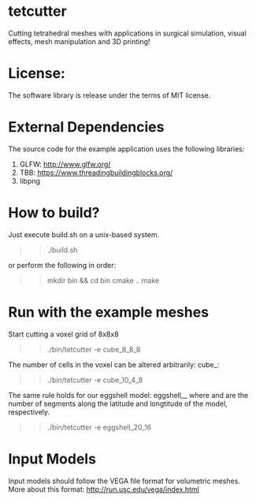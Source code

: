 tetcutter
=========
Cutting tetrahedral meshes with applications in surgical simulation, visual effects,
mesh manipulation and 3D printing!

License:
=========
The software library is release under the terms of MIT license.

External Dependencies
=========
The source code for the example application uses the following libraries:

1. GLFW: http://www.glfw.org/
2. TBB: https://www.threadingbuildingblocks.org/
3. libpng

How to build?
=========
Just execute build.sh on a unix-based system.

>> ./build.sh

or perform the following in order:

>> mkdir bin && cd bin
>> cmake ..
>> make

Run with the example meshes
==========
Start cutting a voxel grid of 8x8x8

>> ./bin/tetcutter -e cube_8_8_8  

The number of cells in the voxel can be altered arbitrarily: cube_<nx>_<ny>_<nz>:

>> ./bin/tetcutter -e cube_10_4_8  

The same rule holds for our eggshell model: eggshell_<nh>_<nv>
where <nh> and <nv> are the number of segments along the latitude and longtitude of the model, respectively.


>> ./bin/tetcutter -e eggshell_20_16


Input Models
===========
Input models should follow the VEGA file format for volumetric meshes.
More about this format:
http://run.usc.edu/vega/index.html
